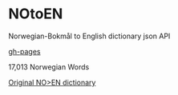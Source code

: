 # NOtoEN
Norwegian-Bokmål to English dictionary json API

[gh-pages](https://junaama.github.io/NOtoEN/final.json)

17,013 Norwegian Words

[Original NO>EN dictionary](https://gitlab.com/C0rn3j/NorwegianToEnglishDict/-/tree/master)
